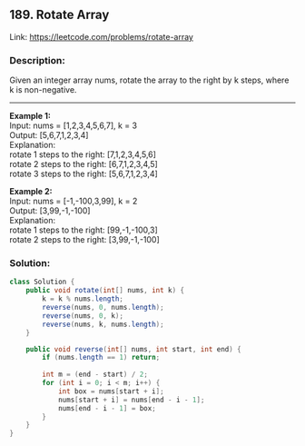 ## 189. Rotate Array
Link: https://leetcode.com/problems/rotate-array

### Description: 
Given an integer array nums, rotate the array to the right by k steps, where k is non-negative.

---

**Example 1:**  
Input: nums = [1,2,3,4,5,6,7], k = 3  
Output: [5,6,7,1,2,3,4]  
Explanation:  
rotate 1 steps to the right: [7,1,2,3,4,5,6]  
rotate 2 steps to the right: [6,7,1,2,3,4,5]  
rotate 3 steps to the right: [5,6,7,1,2,3,4]  

**Example 2:**  
Input: nums = [-1,-100,3,99], k = 2  
Output: [3,99,-1,-100]  
Explanation:  
rotate 1 steps to the right: [99,-1,-100,3]  
rotate 2 steps to the right: [3,99,-1,-100]  

### Solution: 
```java
class Solution {
    public void rotate(int[] nums, int k) {
        k = k % nums.length;
        reverse(nums, 0, nums.length);
        reverse(nums, 0, k);
        reverse(nums, k, nums.length);
    }

    public void reverse(int[] nums, int start, int end) {
        if (nums.length == 1) return;
        
        int m = (end - start) / 2;
        for (int i = 0; i < m; i++) {
            int box = nums[start + i];
            nums[start + i] = nums[end - i - 1];
            nums[end - i - 1] = box;
        }
    }
}
```
